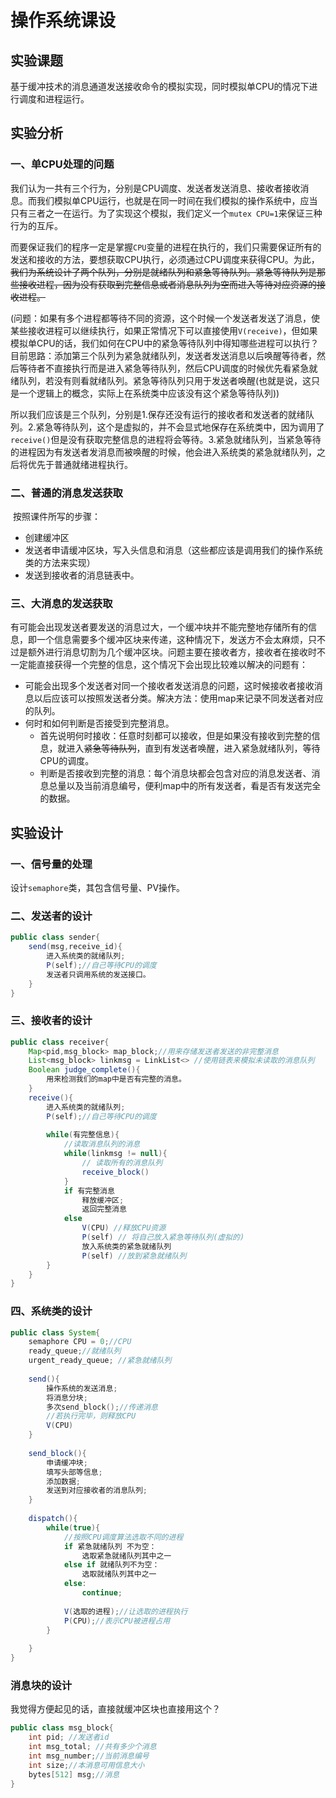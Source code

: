# 操作系统课设



## 实验课题

​	基于缓冲技术的消息通道发送接收命令的模拟实现，同时模拟单CPU的情况下进行调度和进程运行。



## 实验分析

### 一、单CPU处理的问题

​	我们认为一共有三个行为，分别是CPU调度、发送者发送消息、接收者接收消息。而我们模拟单CPU运行，也就是在同一时间在我们模拟的操作系统中，应当只有三者之一在运行。为了实现这个模拟，我们定义一个`mutex CPU=1`来保证三种行为的互斥。

​	而要保证我们的程序一定是掌握`CPU`变量的进程在执行的，我们只需要保证所有的发送和接收的方法，要想获取CPU执行，必须通过CPU调度来获得CPU。为此，~~我们为系统设计了两个队列，分别是就绪队列和紧急等待队列。紧急等待队列是那些接收进程，因为没有获取到完整信息或者消息队列为空而进入等待对应资源的接收进程。~~

​	(问题：如果有多个进程都等待不同的资源，这个时候一个发送者发送了消息，使某些接收进程可以继续执行，如果正常情况下可以直接使用`V(receive)`，但如果模拟单CPU的话，我们如何在CPU中的紧急等待队列中得知哪些进程可以执行？目前思路：添加第三个队列为紧急就绪队列，发送者发送消息以后唤醒等待者，然后等待者不直接执行而是进入紧急等待队列，然后CPU调度的时候优先看紧急就绪队列，若没有则看就绪队列。紧急等待队列只用于发送者唤醒(也就是说，这只是一个逻辑上的概念，实际上在系统类中应该没有这个紧急等待队列))

​	所以我们应该是三个队列，分别是1.保存还没有运行的接收者和发送者的就绪队列。2.紧急等待队列，这个是虚拟的，并不会显式地保存在系统类中，因为调用了`receive()`但是没有获取完整信息的进程将会等待。3.紧急就绪队列，当紧急等待的进程因为有发送者发消息而被唤醒的时候，他会进入系统类的紧急就绪队列，之后将优先于普通就绪进程执行。	

### 二、普通的消息发送获取

​	按照课件所写的步骤：

+ 创建缓冲区
+ 发送者申请缓冲区块，写入头信息和消息（这些都应该是调用我们的操作系统类的方法来实现）
+ 发送到接收者的消息链表中。

### 三、大消息的发送获取

​	 有可能会出现发送者要发送的消息过大，一个缓冲块并不能完整地存储所有的信息，即一个信息需要多个缓冲区块来传递，这种情况下，发送方不会太麻烦，只不过是额外进行消息切割为几个缓冲区块。问题主要在接收者方，接收者在接收时不一定能直接获得一个完整的信息，这个情况下会出现比较难以解决的问题有：

+ 可能会出现多个发送者对同一个接收者发送消息的问题，这时候接收者接收消息以后应该可以按照发送者分类。解决方法：使用map来记录不同发送者对应的队列。
+ 何时和如何判断是否接受到完整消息。
  - 首先说明何时接收：任意时刻都可以接收，但是如果没有接收到完整的信息，就进入~~紧急等待队列~~，直到有发送者唤醒，进入紧急就绪队列，等待CPU的调度。
  - 判断是否接收到完整的消息：每个消息块都会包含对应的消息发送者、消息总量以及当前消息编号，便利map中的所有发送者，看是否有发送完全的数据。

## 实验设计

### 一、信号量的处理

设计`semaphore`类，其包含信号量、PV操作。

### 二、发送者的设计

```java
public class sender{
	send(msg,receive_id){
        进入系统类的就绪队列;
        P(self);//自己等待CPU的调度
        发送者只调用系统的发送接口。
    }
}
```



### 三、接收者的设计



```java
public class receiver{
	Map<pid,msg_block> map_block;//用来存储发送者发送的非完整消息
    List<msg_block> linkmsg = LinkList<> //使用链表来模拟未读取的消息队列
    Boolean judge_complete(){
        用来检测我们的map中是否有完整的消息。
    }
    receive(){
        进入系统类的就绪队列;
        P(self);//自己等待CPU的调度
        
        while(有完整信息){
            //读取消息队列的消息
        	while(linkmsg != null){
                // 读取所有的消息队列
            	receive_block()
            }	
    		if 有完整消息
                释放缓冲区;
                返回完整消息
            else
                V(CPU) //释放CPU资源
                P(self) // 将自己放入紧急等待队列(虚拟的)
                放入系统类的紧急就绪队列
                P(self) //放到紧急就绪队列
        }
    }
}
```



### 四、系统类的设计

```java
public class System{
    semaphore CPU = 0;//CPU
    ready_queue;//就绪队列
    urgent_ready_queue; //紧急就绪队列
    
    send(){
        操作系统的发送消息;
       	将消息分块;
        多次send_block();//传递消息
        //若执行完毕，则释放CPU
        V(CPU)
    }
    
    send_block(){
        申请缓冲块;
        填写头部等信息;
        添加数据;
        发送到对应接收者的消息队列;
    }
    
    dispatch(){
        while(true){
        	//按照CPU调度算法选取不同的进程
            if 紧急就绪队列 不为空：
            	选取紧急就绪队列其中之一
        	else if 就绪队列不为空：
            	选取就绪队列其中之一
        	else:
        		continue;   
        	
            V(选取的进程);//让选取的进程执行
           	P(CPU);//表示CPU被进程占用
        }
            
    }
}
```



### 消息块的设计

我觉得方便起见的话，直接就缓冲区块也直接用这个？

```java
public class msg_block{
	int pid; //发送者id
    int msg_total; //共有多少个消息
    int msg_number;//当前消息编号
    int size;//本消息可用信息大小
    bytes[512] msg;//消息
}
```

